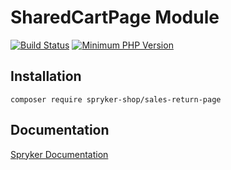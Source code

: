 # SharedCartPage Module
[![Build Status](https://travis-ci.org/spryker-shop/sales-return-page.svg)](https://travis-ci.org/spryker-shop/sales-return-page)
[![Minimum PHP Version](https://img.shields.io/badge/php-%3E%3D%207.2-8892BF.svg)](https://php.net/)


## Installation

```
composer require spryker-shop/sales-return-page
```

## Documentation

[Spryker Documentation](https://academy.spryker.com)
